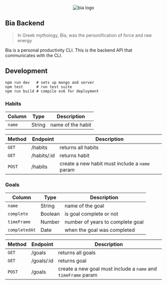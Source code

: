 <p align="center">
  <img src="http://i.imgur.com/khI1zOw.png" alt="bia logo" />
</p>

## Bia Backend
> In Greek mythology, Bia, was the personification of force and raw energy

Bia is a personal productivity CLI.  This is the backend API that communicates
with the CLI.

## Development
```shell
npm run dev   # sets up mongo and server
npm test      # run test suite
npm run build # compile es6 for deployment
```

### Habits
|Column|Type|Description|
|---|---|---|
|`name`|String|name of the habit|

|Method|Endpoint|Description|
|---|---|---|
|`GET`|/habits|returns all habits|
|`GET`|/habits/:id|returns habit|
|`POST`|/habits|create a new habit must include a `name` param|

### Goals
|Column|Type|Description|
|---|---|---|
|`name`|String|name of the goal|
|`complete`|Boolean|is goal complete or not|
|`timeFrame`|Number|number of years to complete goal|
|`completedAt`|Date|when the goal was completed|

|Method|Endpoint|Description|
|---|---|---|
|`GET`|/goals|returns all goals|
|`GET`|/goals/:id|returns goal |
|`POST`|/goals|create a new goal must include a `name` and `timeFrame` param|
